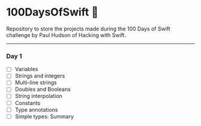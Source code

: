 # 100DaysOfSwift 📱

 Repository to store the projects made during the 100 Days of Swift challenge by Paul Hudson of Hacking with Swift.
 
 ---
 
 ### Day 1
 
- [ ] Variables
- [ ] Strings and integers
- [ ] Multi-line strings
- [ ] Doubles and Booleans
- [ ] String interpolation
- [ ] Constants
- [ ] Type annotations
- [ ] Simple types: Summary
